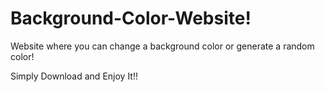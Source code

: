# Background-Color-Website!
Website where you can change a background color or generate a random color!


Simply Download and Enjoy It!!

